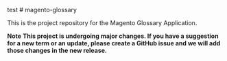 test # magento-glossary

This is the project repository for the Magento Glossary Application.

**Note**
__This project is undergoing major changes. If you have a suggestion for a new term or an update, please create a GitHub issue and we will add those changes in the new release.__
